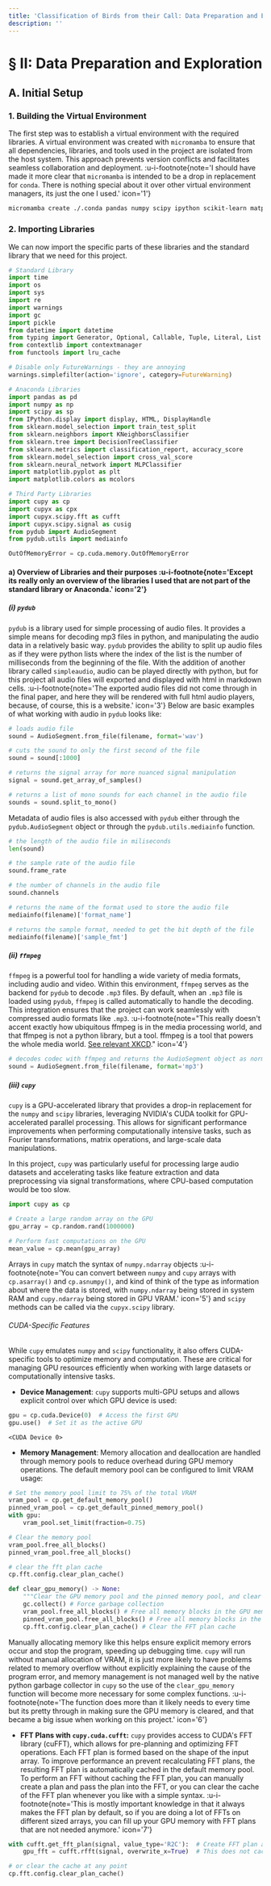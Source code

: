 ```yaml
---
title: 'Classification of Birds from their Call: Data Preparation and Exploration'
description: ''
---
```


# § II: Data Preparation and Exploration

## A. Initial Setup

### 1. Building the Virtual Environment

The first step was to establish a virtual environment with the required libraries. A virtual environment was created with `micromamba` to ensure that all dependencies, libraries, and tools used in the project are isolated from the host system. This approach prevents version conflicts and facilitates seamless collaboration and deployment. :u-i-footnote{note='I should have made it more clear that `micromamba` is intended to be a drop in replacement for `conda`. There is nothing special about it over other virtual environment managers, its just the one I used.' icon='1'}

```bash
micromamba create ./.conda pandas numpy scipy ipython scikit-learn matplotlib pydub ffmpeg cupy
```

### 2. Importing Libraries

We can now import the specific parts of these libraries and the standard library that we need for this project.

```python
# Standard Library
import time
import os
import sys
import re
import warnings
import gc
import pickle
from datetime import datetime
from typing import Generator, Optional, Callable, Tuple, Literal, List
from contextlib import contextmanager
from functools import lru_cache

# Disable only FutureWarnings - they are annoying
warnings.simplefilter(action='ignore', category=FutureWarning)

# Anaconda Libraries
import pandas as pd
import numpy as np
import scipy as sp
from IPython.display import display, HTML, DisplayHandle
from sklearn.model_selection import train_test_split
from sklearn.neighbors import KNeighborsClassifier
from sklearn.tree import DecisionTreeClassifier
from sklearn.metrics import classification_report, accuracy_score
from sklearn.model_selection import cross_val_score
from sklearn.neural_network import MLPClassifier
import matplotlib.pyplot as plt
import matplotlib.colors as mcolors

# Third Party Libraries
import cupy as cp
import cupyx as cpx
import cupyx.scipy.fft as cufft
import cupyx.scipy.signal as cusig
from pydub import AudioSegment
from pydub.utils import mediainfo

OutOfMemoryError = cp.cuda.memory.OutOfMemoryError
```

#### a) Overview of Libraries and their purposes :u-i-footnote{note='Except its really only an overview of the libraries I used that are not part of the standard library or Anaconda.' icon='2'}

##### (i) `pydub`

`pydub` is a library used for simple processing of audio files. It provides a simple means for decoding mp3 files in python, and manipulating the audio data in a relatively basic way. `pydub` provides the ability to split up audio files as if they were python lists where the index of the list is the number of milliseconds from the beginning of the file. With the addition of another library called `simpleaudio`, audio can be played directly with python, but for this project all audio files will exported and displayed with html in markdown cells. :u-i-footnote{note='The exported audio files did not come through in the final paper, and here they will be rendered with full html audio players, because, of course, this is a website.' icon='3'} Below are basic examples of what working with audio in `pydub` looks like:


```python
# loads audio file
sound = AudioSegment.from_file(filename, format='wav')

# cuts the sound to only the first second of the file
sound = sound[:1000]

# returns the signal array for more nuanced signal manipulation
signal = sound.get_array_of_samples()

# returns a list of mono sounds for each channel in the audio file
sounds = sound.split_to_mono()
```

Metadata of audio files is also accessed with `pydub` either through the `pydub.AudioSegment` object or through the `pydub.utils.mediainfo` function.

```python
# the length of the audio file in miliseconds
len(sound)

# the sample rate of the audio file
sound.frame_rate

# the number of channels in the audio file
sound.channels

# returns the name of the format used to store the audio file
mediainfo(filename)['format_name']

# returns the sample format, needed to get the bit depth of the file
mediainfo(filename)['sample_fmt']
```

##### (ii) `ffmpeg`

`ffmpeg` is a powerful tool for handling a wide variety of media formats, including audio and video. Within this environment, `ffmpeg` serves as the backend for `pydub` to decode `.mp3` files. By default, when an `.mp3` file is loaded using `pydub`, `ffmpeg` is called automatically to handle the decoding. This integration ensures that the project can work seamlessly with compressed audio formats like `.mp3`. :u-i-footnote{note="This really doesn't accent exactly how ubiquitous ffmpeg is in the media processing world, and that ffmpeg is not a python library, but a tool. ffmpeg is a tool that powers the whole media world. [See relevant XKCD](https://xkcd.com/2347/)." icon='4'}

```python
# decodes codec with ffmpeg and returns the AudioSegment object as normal
sound = AudioSegment.from_file(filename, format='mp3')
```

##### (iii) `cupy`

`cupy` is a GPU-accelerated library that provides a drop-in replacement for the `numpy` and `scipy` libraries, leveraging NVIDIA's CUDA toolkit for GPU-accelerated parallel processing. This allows for significant performance improvements when performing computationally intensive tasks, such as Fourier transformations, matrix operations, and large-scale data manipulations.

In this project, `cupy` was particularly useful for processing large audio datasets and accelerating tasks like feature extraction and data preprocessing via signal transformations, where CPU-based computation would be too slow.

```python
import cupy as cp

# Create a large random array on the GPU
gpu_array = cp.random.rand(1000000)

# Perform fast computations on the GPU
mean_value = cp.mean(gpu_array)
```

Arrays in `cupy` match the syntax of `numpy.ndarray` objects :u-i-footnote{note='You can convert between `numpy` and `cupy` arrays with `cp.asarray()` and `cp.asnumpy()`, and kind of think of the type as information about where the data is stored, with `numpy.ndarray` being stored in system RAM and `cupy.ndarray` being stored in GPU VRAM.' icon='5'} and `scipy` methods can be called via the `cupyx.scipy` library.

###### CUDA-Specific Features

While `cupy` emulates `numpy` and `scipy` functionality, it also offers CUDA-specific tools to optimize memory and computation. These are critical for managing GPU resources efficiently when working with large datasets or computationally intensive tasks.

- **Device Management**: `cupy` supports multi-GPU setups and allows explicit control over which GPU device is used:

```python
gpu = cp.cuda.Device(0)  # Access the first GPU
gpu.use()  # Set it as the active GPU
```
```output
<CUDA Device 0>
```

- **Memory Management**: Memory allocation and deallocation are handled through memory pools to reduce overhead during GPU memory operations. The default memory pool can be configured to limit VRAM usage:

```python
# Set the memory pool limit to 75% of the total VRAM
vram_pool = cp.get_default_memory_pool()
pinned_vram_pool = cp.get_default_pinned_memory_pool()
with gpu:
    vram_pool.set_limit(fraction=0.75)

# Clear the memory pool
vram_pool.free_all_blocks()
pinned_vram_pool.free_all_blocks()

# clear the fft plan cache
cp.fft.config.clear_plan_cache()

def clear_gpu_memory() -> None:
    """Clear the GPU memory pool and the pinned memory pool, and clear the FFT plan cache."""
    gc.collect() # Force garbage collection
    vram_pool.free_all_blocks() # Free all memory blocks in the GPU memory pool
    pinned_vram_pool.free_all_blocks() # Free all memory blocks in the pinned memory pool
    cp.fft.config.clear_plan_cache() # Clear the FFT plan cache
```

Manually allocating memory like this helps ensure explicit memory errors occur and stop the program, speeding up debugging time. `cupy` will run without manual allocation of VRAM, it is just more likely to have problems related to memory overflow without explicitly explaining the cause of the program error, and memory management is not managed well by the native python garbage collector in `cupy` so the use of the `clear_gpu_memory` function will become more necessary for some complex functions. :u-i-footnote{note='The function does more than it likely needs to every time but its pretty through in making sure the GPU memory is cleared, and that became a big issue when working on this project.' icon='6'}

- **FFT Plans with `cupy.cuda.cufft`:** `cupy` provides access to CUDA's FFT library (cuFFT), which allows for pre-planning and optimizing FFT operations. Each FFT plan is formed based on the shape of the input array. To improve performance an prevent recalculating FFT plans, the resulting FFT plan is automatically cached in the default memory pool. To perform an FFT without caching the FFT plan, you can manually create a plan and pass the plan into the FFT, or you can clear the cache of the FFT plan whenever you like with a simple syntax. :u-i-footnote{note='This is mostly important knowledge in that it always makes the FFT plan by default, so if you are doing a lot of FFTs on different sized arrays, you can fill up your GPU memory with FFT plans that are not needed anymore.' icon='7'}

```python
with cufft.get_fft_plan(signal, value_type='R2C'):  # Create FFT plan and pass into FFT function
    gpu_fft = cufft.rfft(signal, overwrite_x=True)  # This does not cache FFT plan

# or clear the cache at any point
cp.fft.config.clear_plan_cache()
```